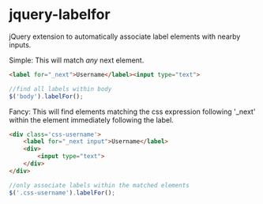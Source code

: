 jquery-labelfor
===============

jQuery extension to automatically associate label elements with nearby inputs.

Simple:
This will match _any_ next element.

```html
<label for="_next">Username</label><input type="text">
```

```javascript
//find all labels within body
$('body').labelFor();
```

Fancy:
This will find elements matching the css expression following '_next' within the element immediately following the label.

```html
<div class='css-username'>
    <label for="_next input">Username</label>
    <div>
        <input type="text">
    </div>
</div>
```

```javascript
//only associate labels within the matched elements
$('.css-username').labelFor();
```